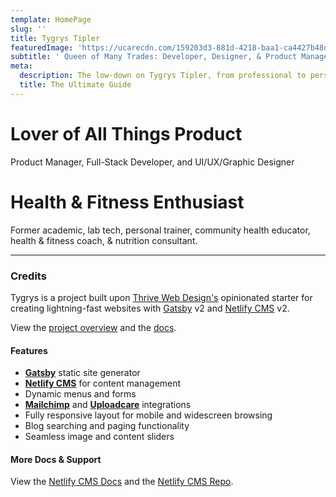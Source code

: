 ```yaml
---
template: HomePage
slug: ''
title: Tygrys Tipler
featuredImage: 'https://ucarecdn.com/159203d3-881d-4218-baa1-ca4427b48d0d/'
subtitle: ' Queen of Many Trades: Developer, Designer, & Product Manager'
meta:
  description: The low-down on Tygrys Tipler, from professional to personal.
  title: The Ultimate Guide
---
```


# Lover of All Things Product

Product Manager, Full-Stack Developer, and UI/UX/Graphic Designer

# Health & Fitness Enthusiast

Former academic, lab tech, personal trainer, community health educator, health & fitness coach, & nutrition consultant.

---

### Credits

Tygrys is a project built upon [Thrive Web Design's](https://thriveweb.com.au) opinionated starter for creating lightning-fast websites with [Gatsby](https://gatsbyjs.org) v2 and [Netlify CMS](https://netlifycms.org) v2.

View the [project overview](https://thriveweb.com.au/the-lab/yellowcake-gatsby-react-js-starter-project/) and the [docs](https://github.com/thriveweb/yellowcake/blob/master/README.md).

#### Features

- **[Gatsby](https://gatsbyjs.org)** static site generator
- **[Netlify CMS](https://github.com/netlify/netlify-cms)** for content management
- Dynamic menus and forms
- **[Mailchimp](http://mailchimp.com)** and **[Uploadcare](https://uploadcare.com)** integrations
- Fully responsive layout for mobile and widescreen browsing
- Blog searching and paging functionality
- Seamless image and content sliders

#### More Docs & Support

View the [Netlify CMS Docs](https://www.netlifycms.org/docs/) and the [Netlify CMS Repo](https://github.com/netlify/netlify-cms).

